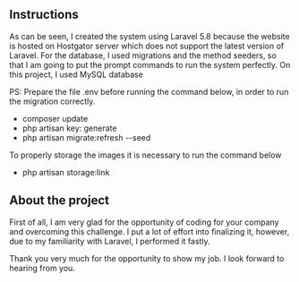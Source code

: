 ## Instructions

As can be seen, I created the system using Laravel 5.8 because the website is hosted on Hostgator server which does not support the latest version of Laravel. For the database, I used migrations and the method seeders,  so that I am going to put the prompt commands to run the system perfectly.
On this project, I used MySQL database

PS: Prepare the file .env before running the command below, in order to run the migration correctly.

- composer update
- php artisan key: generate
- php artisan migrate:refresh --seed

To properly storage the images it is necessary to run the command below
- php artisan storage:link


## About the project

First of all, I am very glad for the opportunity of coding for your company and overcoming this challenge. I put a lot of effort into finalizing it, however, due to my familiarity with Laravel, I performed it fastly.

Thank you very much for the opportunity to show my job. I look forward to hearing from you.

